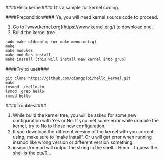 ####Hello kernel####
It's a sample for kernel coding.

####Precondition####
Ya, you will need kernel source code to proceed.
1. Go to [www.kernel.org](https://www.kernel.org/) to download one.
2. Build the kernel tree
```
sudo make oldconfig (or make menuconfig)
make
make modules
make modules_install
make install (this will install new kernel into grub)
```
####Try to use####
```
git clone https://github.com/qiangpipi/hello_kernel.git
make
insmod ./hello.ko
lsmod |grep hello
rmmod hello
```
####Troubles####
1. While build the kernel tree, you will be asked for some new configuration with Yes or No. If you met some error while compile the kernel, try to No to those new configuration.
2. If you download the different version of the kernel with you current using, make sure to 'make install'. Or u will get error when running insmod like wrong version or different version something.
3. insmod/rmmod will output the string in the shell... Hmm... I guess the shell is the pts/0...
